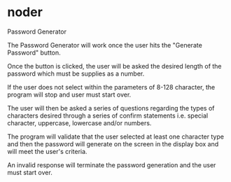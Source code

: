 # noder
Password Generator

The Password Generator will work once the user hits the "Generate Password" button.

Once the button is clicked, the user will be asked the desired length of the password which must be supplies as a number.

If the user does not select within the parameters of 8-128 character, the program will stop and user must start over.

The user will then be asked a series of questions regarding the types of characters desired through a series of confirm statements
i.e. special character, uppercase, lowercase and/or numbers.

The program will validate that the user selected at least one character type and then the password will generate on the screen in the display box and will meet the user's criteria.

An invalid response will terminate the password generation and the user must start over.
